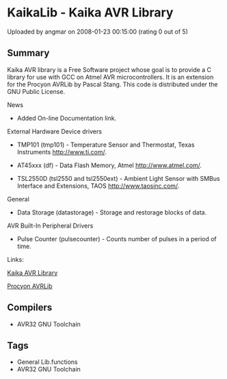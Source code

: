 # KaikaLib - Kaika AVR Library

Uploaded by angmar on 2008-01-23 00:15:00 (rating 0 out of 5)

## Summary

Kaika AVR library is a Free Software project whose goal is to provide a C library for use with GCC on Atmel AVR microcontrollers. It is an extension for the Procyon AVRLib by Pascal Stang. This code is distributed under the GNU Public License.


News  

- Added On-line Documentation link.


External Hardware Device drivers  

- TMP101 (tmp101) - Temperature Sensor and Thermostat, Texas Instruments <http://www.ti.com/>.  

- AT45xxx (df) - Data Flash Memory, Atmel <http://www.atmel.com/>.  

- TSL2550D (tsl2550 and tsl2550ext) - Ambient Light Sensor with SMBus Interface and Extensions, TAOS <http://www.taosinc.com/>. 


General  

- Data Storage (datastorage) - Storage and restorage blocks of data. 


AVR Built-In Peripheral Drivers  

- Pulse Counter (pulsecounter) - Counts number of pulses in a period of time.


Links:  

 [Kaika AVR Library](http://code.google.com/p/kaikalib/)   

 [Procyon AVRLib](http://hubbard.engr.scu.edu/embedded/avr/avrlib/)

## Compilers

- AVR32 GNU Toolchain

## Tags

- General Lib.functions
- AVR32 GNU Toolchain
